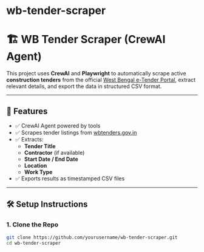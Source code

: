 # wb-tender-scraper
# 🏗️ WB Tender Scraper (CrewAI Agent)

This project uses **CrewAI** and **Playwright** to automatically scrape active **construction tenders** from the official [West Bengal e-Tender Portal](https://wbtenders.gov.in), extract relevant details, and export the data in structured CSV format.

---

## 🚀 Features

- ✅ CrewAI Agent powered by tools
- ✅ Scrapes tender listings from [wbtenders.gov.in](https://wbtenders.gov.in)
- ✅ Extracts:
  - **Tender Title**
  - **Contractor** (if available)
  - **Start Date / End Date**
  - **Location**
  - **Work Type**
- ✅ Exports results as timestamped CSV files

---

## 🛠️ Setup Instructions

### 1. Clone the Repo

```bash
git clone https://github.com/yourusername/wb-tender-scraper.git
cd wb-tender-scraper
